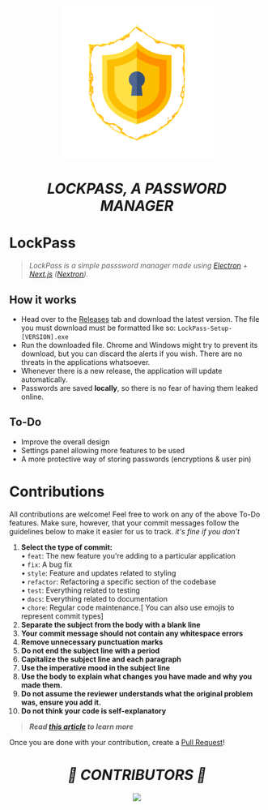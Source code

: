 <center>
<img src="https://raw.githubusercontent.com/BytesToBits/LockPass/main/resources/splash-icon.gif" height="300px" margin="0 auto 0 auto" />
<h1><strong><em>LOCKPASS, A PASSWORD MANAGER</em></strong></h1>
</center>

# **LockPass**
> *LockPass is a simple passsword manager made using [Electron](https://electronjs.org/) + [Next.js](https://nextjs.org/) ([Nextron](https://github.com/saltyshiomix/nextron/)).*

## How it works
- Head over to the [Releases](https://github.com/BytesToBits/LockPass/releases) tab and download the latest version. The file you must download must be formatted like so: `LockPass-Setup-[VERSION].exe`
- Run the downloaded file. Chrome and Windows might try to prevent its download, but you can discard the alerts if you wish. There are no threats in the applications whatsoever.
- Whenever there is a new release, the application will update automatically.
- Passwords are saved __locally__, so there is no fear of having them leaked online.

## To-Do
- Improve the overall design
- Settings panel allowing more features to be used
- A more protective way of storing passwords (encryptions & user pin)


# **Contributions**
All contributions are welcome! Feel free to work on any of the above To-Do features. Make sure, however, that your commit messages follow the guidelines below to make it easier for us to track. *it's fine if you don't*
1. **Select the type of commit:**  
• `feat`: The new feature you're adding to a particular application  
• `fix`: A bug fix  
• `style`: Feature and updates related to styling  
• `refactor`: Refactoring a specific section of the codebase  
• `test`: Everything related to testing  
• `docs`: Everything related to documentation  
• `chore`: Regular code maintenance.[ You can also use emojis to represent commit types]
2. **Separate the subject from the body with a blank line**
3. **Your commit message should not contain any whitespace errors**
4. **Remove unnecessary punctuation marks**
5. **Do not end the subject line with a period**
6. **Capitalize the subject line and each paragraph**
7. **Use the imperative mood in the subject line**
8. **Use the body to explain what changes you have made and why you made them.**
9. **Do not assume the reviewer understands what the original problem was, ensure you add it.**
10. **Do not think your code is self-explanatory**
> ***Read [this article](https://www.freecodecamp.org/news/writing-good-commit-messages-a-practical-guide/) to learn more***

Once you are done with your contribution, create a [Pull Request](https://github.com/BytesToBits/LockPass/pulls)!

<center style="margin-top:30px">
<h1><strong><em>💖 CONTRIBUTORS 💖</em></strong></h1>
<a href="https://github.com/BytesToBits/LockPass/graphs/contributors">
  <img src="https://contrib.rocks/image?repo=bytestobits/LockPass" />
</a>
</center>
